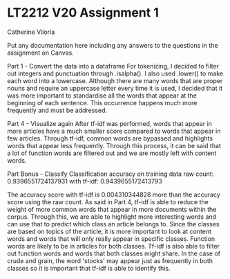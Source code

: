 # LT2212 V20 Assignment 1
Catherine Viloria

Put any documentation here including any answers to the questions in the 
assignment on Canvas.

Part 1 - Convert the data into a dataframe
    For tokenizing, I decided to filter out integers and punctuation through .isalpha(). I also used .lower() to make each word into a lowercase. Although there are many words that are proper nouns and require an uppercase letter every time it is used, I decided that it was more important to standardise all the words that appear at the beginning of each sentence. This occurrence happens much more frequently and must be addressed. 


Part 4 - Visualize again
    After tf-idf was performed, words that appear in more articles have a much smaller score compared to words that appear in few articles. Through tf-idf, common words are bypassed and highlights words that appear less frequently. Through this process, it can be said that a lot of function words are filtered out and we are mostly left with content words. 


Part Bonus - Classify
    Classification accuracy on training data
        raw count: 0.9396551724137931
        with tf-idf: 0.9439655172413793
    
   The accuracy score with tf-idf is 0.004310344828 more than the accuracy score using the raw count. As said in Part 4, tf-idf is able to reduce the weight of more common words that appear in more documents within the corpus. Through this, we are able to highlight more interesting words and can use that to predict which class an article belongs to. Since the classes are based on topics of the article, it is more important to look at content words and words that will only really appear in specific classes. Function words are likely to be in articles for both classes. Tf-idf is also able to filter out function words and words that both classes might share. In the case of crude and grain, the word 'stocks' may appear just as frequently in both classes so it is important that tf-idf is able to identify this.